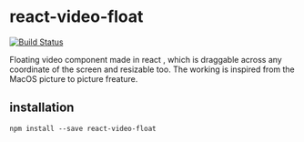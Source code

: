 # react-video-float

[![Build Status](https://travis-ci.com/pizza3/react-video.svg?token=4NFkLbpiPxAhFzZX3Yhz&branch=master)](https://travis-ci.com/pizza3/react-video)

Floating video component made in react , which is draggable across any coordinate of the screen and resizable too. The working is inspired from the MacOS picture to picture freature.

## installation

`npm install --save react-video-float`
